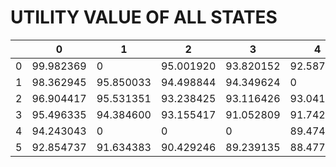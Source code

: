 # UTILITY VALUE OF ALL STATES

|   | 0 | 1 | 2 | 3 | 4 | 5 |
|---|---|---|---|---|---|---|
| 0 | 99.982369 | 0 | 95.001920 | 93.820152 | 92.587759 | 93.255825 |
| 1 | 98.362945 | 95.850033 | 94.498844 | 94.349624 | 0 | 90.844326 |
| 2 | 96.904417 | 95.531351 | 93.238425 | 93.116426 | 93.041522 | 91.721636 |
| 3 | 95.496335 | 94.384600 | 93.155417 | 91.052809 | 91.742411 | 91.814755 |
| 4 | 94.243043 | 0 | 0 | 0 | 89.474550 | 90.481684 |
| 5 | 92.854737 | 91.634383 | 90.429246 | 89.239135 | 88.477435 | 89.197810 |
